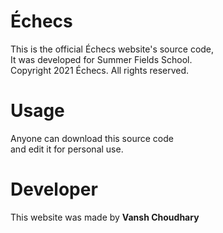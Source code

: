 # Échecs
This is the official Échecs website's source code,<br>
It was developed for Summer Fields School.<br>
Copyright 2021 Échecs. All rights reserved.
# Usage
Anyone can download this source code <br> 
and edit it for personal use. 
# Developer
This website was made by <strong>Vansh Choudhary</strong>
